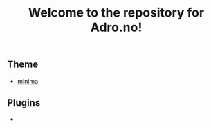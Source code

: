 <header>

# Welcome to the repository for Adro.no!

</header>

## Theme
- [minima](https://github.com/jekyll/minima)

## Plugins
- []()

<footer>

</footer>
